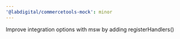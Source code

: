 ```yaml
---
'@labdigital/commercetools-mock': minor
---
```


Improve integration options with msw by adding registerHandlers()
